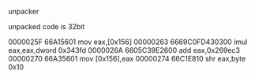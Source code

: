 unpacker

unpacked code is 32bit

0000025F  66A15601          mov eax,[0x156]
00000263  6669C0FD430300    imul eax,eax,dword 0x343fd
0000026A  6605C39E2600      add eax,0x269ec3
00000270  66A35601          mov [0x156],eax
00000274  66C1E810          shr eax,byte 0x10

